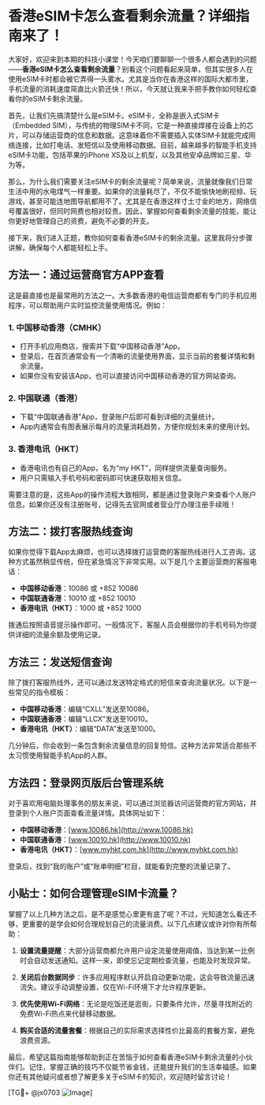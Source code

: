 # 香港eSIM卡怎么查看剩余流量？详细指南来了！

大家好，欢迎来到本期的科技小课堂！今天咱们要聊聊一个很多人都会遇到的问题——**香港eSIM卡怎么查看剩余流量**？别看这个问题看起来简单，但其实很多人在使用eSIM卡时都会被它弄得一头雾水。尤其是当你在香港这样的国际大都市里，手机流量的消耗速度简直比火箭还快！所以，今天就让我来手把手教你如何轻松查看你的eSIM卡剩余流量。

首先，让我们先搞清楚什么是eSIM卡。eSIM卡，全称是嵌入式SIM卡（Embedded SIM），与传统的物理SIM卡不同，它是一种直接焊接在设备上的芯片，可以存储运营商的信息和数据。这意味着你不需要插入实体SIM卡就能完成网络连接，比如打电话、发短信以及使用移动数据。目前，越来越多的智能手机支持eSIM卡功能，包括苹果的iPhone XS及以上机型，以及其他安卓品牌如三星、华为等。

那么，为什么我们需要关注eSIM卡的剩余流量呢？简单来说，流量就像我们日常生活中用的水电煤气一样重要。如果你的流量耗尽了，不仅不能愉快地刷视频、玩游戏，甚至可能连地图导航都用不了。尤其是在香港这样寸土寸金的地方，网络信号覆盖很好，但同时网费也相对较贵。因此，掌握如何查看剩余流量的技能，能让你更好地管理自己的资费，避免不必要的开支。

接下来，我们进入正题，教你如何查看香港eSIM卡的剩余流量。这里我将分步骤讲解，确保每个人都能轻松上手。

## 方法一：通过运营商官方APP查看

这是最直接也是最常用的方法之一。大多数香港的电信运营商都有专门的手机应用程序，可以帮助用户实时监控流量使用情况。例如：

### 1. **中国移动香港（CMHK）**
   - 打开手机应用商店，搜索并下载“中国移动香港”App。
   - 登录后，在首页通常会有一个清晰的流量使用界面，显示当前的套餐详情和剩余流量。
   - 如果你没有安装该App，也可以直接访问中国移动香港的官方网站查询。

### 2. **中国联通（香港）**
   - 下载“中国联通香港”App，登录账户后即可看到详细的流量统计。
   - App内通常会有图表展示每月的流量消耗趋势，方便你规划未来的使用计划。

### 3. **香港电讯（HKT）**
   - 香港电讯也有自己的App，名为“my HKT”，同样提供流量查询服务。
   - 用户只需输入手机号码和密码即可快速获取相关信息。

需要注意的是，这些App的操作流程大致相同，都是通过登录账户来查看个人账户信息。如果你还没有注册账号，记得先去官网或者营业厅办理注册手续哦！

## 方法二：拨打客服热线查询

如果你觉得下载App太麻烦，也可以选择拨打运营商的客服热线进行人工咨询。这种方式虽然稍显传统，但在紧急情况下非常实用。以下是几个主要运营商的客服电话：

- **中国移动香港**：10086 或 +852 10086
- **中国联通香港**：10010 或 +852 10010
- **香港电讯（HKT）**：1000 或 +852 1000

拨通后按照语音提示操作即可。一般情况下，客服人员会根据你的手机号码为你提供详细的流量余额及使用记录。

## 方法三：发送短信查询

除了拨打客服热线外，还可以通过发送特定格式的短信来查询流量状况。以下是一些常见的指令模板：

- **中国移动香港**：编辑“CXLL”发送至10086。
- **中国联通香港**：编辑“LLCX”发送至10010。
- **香港电讯（HKT）**：编辑“DATA”发送至1000。

几分钟后，你会收到一条包含剩余流量信息的回复短信。这种方法非常适合那些不太习惯使用智能手机App的人群。

## 方法四：登录网页版后台管理系统

对于喜欢用电脑处理事务的朋友来说，可以通过浏览器访问运营商的官方网站，并登录到个人账户页面查看流量详情。具体网址如下：

- **中国移动香港**：[www.10086.hk](http://www.10086.hk)
- **中国联通香港**：[www.10010.hk](http://www.10010.hk)
- **香港电讯（HKT）**：[www.myhkt.com.hk](http://www.myhkt.com.hk)

登录后，找到“我的账户”或“账单明细”栏目，就能看到完整的流量记录了。

## 小贴士：如何合理管理eSIM卡流量？

掌握了以上几种方法之后，是不是感觉心里更有底了呢？不过，光知道怎么看还不够，更重要的是学会如何合理规划自己的流量消费。以下几点建议或许对你有所帮助：

1. **设置流量提醒**：大部分运营商都允许用户设定流量使用阈值，当达到某一比例时会自动发送通知。这样一来，即使忘记定期检查流量，也能及时发现异常。
   
2. **关闭后台数据同步**：许多应用程序默认开启自动更新功能，这会导致流量迅速流失。建议手动调整设置，仅在Wi-Fi环境下才允许程序更新。

3. **优先使用Wi-Fi网络**：无论是吃饭还是逛街，只要条件允许，尽量寻找附近的免费Wi-Fi热点来代替移动数据。

4. **购买合适的流量套餐**：根据自己的实际需求选择性价比最高的套餐方案，避免浪费资源。

最后，希望这篇指南能够帮助到正在苦恼于如何查看香港eSIM卡剩余流量的小伙伴们。记住，掌握正确的技巧不仅能节省金钱，还能提升我们的生活幸福感。如果你还有其他疑问或者想了解更多关于eSIM卡的知识，欢迎随时留言讨论！

[TG💪+ @jx0703 ![Image](https://github.com/user-attachments/assets/dbca1d08-cadb-493c-b0ec-ad6f7a83f270)]
